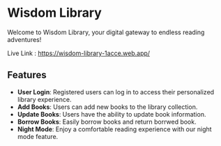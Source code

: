 # Wisdom Library

Welcome to Wisdom Library, your digital gateway to endless reading adventures!


Live Link : https://wisdom-library-1acce.web.app/

## Features

- **User Login**: Registered users can log in to access their personalized library experience.
- **Add Books**: Users can add new books to the library collection.
- **Update Books**: Users have the ability to update book information.
- **Borrow Books**: Easily borrow books and return borrwed book.
- **Night Mode**: Enjoy a comfortable reading experience with our night mode feature.
